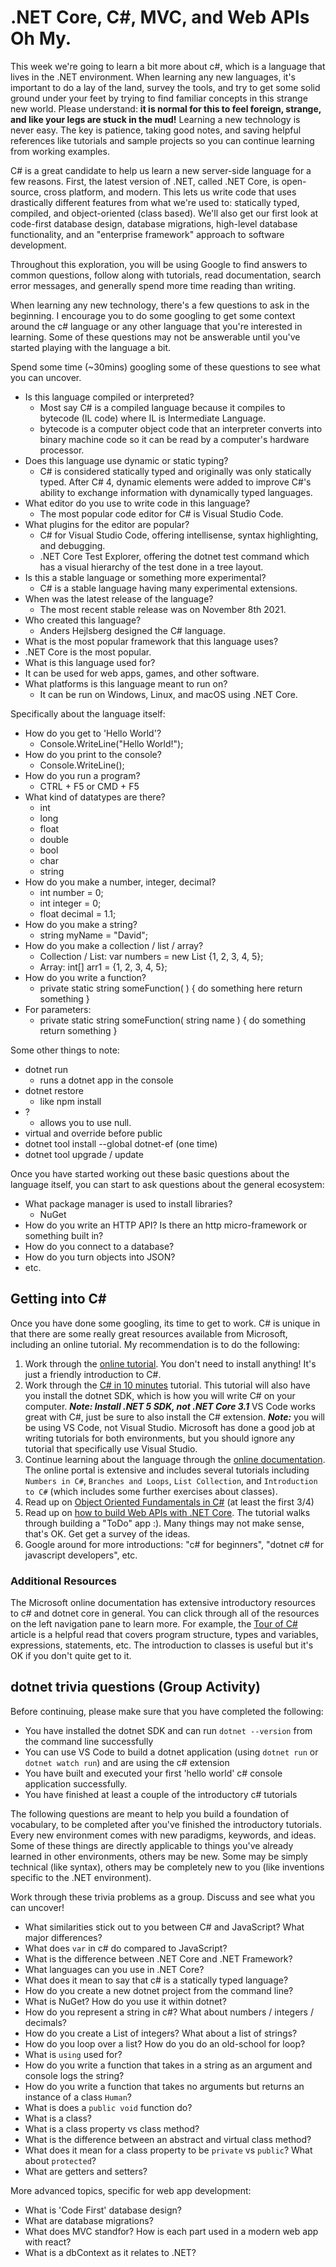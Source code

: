 # .NET Core, C#, MVC, and Web APIs Oh My.

This week we're going to learn a bit more about c#, which is a language that lives in the .NET environment. When learning any new languages, it's important to do a lay of the land, survey the tools, and try to get some solid ground under your feet by trying to find familiar concepts in this strange new world. Please understand: **it is normal for this to feel foreign, strange, and like your legs are stuck in the mud!** Learning a new technology is never easy. The key is patience, taking good notes, and saving helpful references like tutorials and sample projects so you can continue learning from working examples.

C# is a great candidate to help us learn a new server-side language for a few reasons. First, the latest version of .NET, called .NET Core, is open-source, cross platform, and modern. This lets us write code that uses drastically different features from what we're used to: statically typed, compiled, and object-oriented (class based). We'll also get our first look at code-first database design, database migrations, high-level database functionality, and an "enterprise framework" approach to software development.

Throughout this exploration, you will be using Google to find answers to common questions, follow along with tutorials, read documentation, search error messages, and generally spend more time reading than writing.

When learning any new technology, there's a few questions to ask in the beginning. I encourage you to do some googling to get some context around the c# language or any other language that you're interested in learning. Some of these questions may not be answerable until you've started playing with the language a bit.

Spend some time (~30mins) googling some of these questions to see what you can uncover.

  - Is this language compiled or interpreted?
    - Most say C# is a compiled language because it compiles to bytecode (IL code) where IL is Intermediate Language.
    - bytecode is a computer object code that an interpreter converts into binary machine code so it can be read by a computer's      hardware processor.
  - Does this language use dynamic or static typing?
    - C# is considered statically typed and originally was only statically typed. After C# 4, dynamic elements were added to improve C#'s ability to exchange information with dynamically typed languages.
  - What editor do you use to write code in this language?
    - The most popular code editor for C# is Visual Studio Code. 
  - What plugins for the editor are popular?
    - C# for Visual Studio Code, offering intellisense, syntax highlighting, and debugging.
    - .NET Core Test Explorer, offering the dotnet test command which has a visual hierarchy of the test done in a tree layout.
  - Is this a stable language or something more experimental?
    - C# is a stable language having many experimental extensions.
  - When was the latest release of the language?
    - The most recent stable release was on November 8th 2021.
  - Who created this language?
    - Anders Hejlsberg designed the C# language.
  - What is the most popular framework that this language uses?
   - .NET Core is the most popular.
  - What is this language used for?
   - It can be used for web apps, games, and other software.
  - What platforms is this language meant to run on?
    - It can be run on Windows, Linux, and macOS using .NET Core.
  
Specifically about the language itself:
  - How do you get to 'Hello World'? 
    - Console.WriteLine("Hello World!");
  - How do you print to the console?
    - Console.WriteLine();
  - How do you run a program?
    - CTRL + F5 or CMD + F5
  - What kind of datatypes are there? 
    - int
    - long
    - float
    - double 
    - bool 
    - char 
    - string
  - How do you make a number, integer, decimal?
    - int number = 0;
    - int integer = 0;
    - float decimal = 1.1;
  - How do you make a string?
    - string myName = "David";
  - How do you make a collection / list / array?
    - Collection / List: var numbers = new List<int> {1, 2, 3, 4, 5};
    - Array: int[] arr1 = {1, 2, 3, 4, 5};
  - How do you write a function?
    - private static string someFunction( ) 
    {
      do something here
      return something
    }
  - For parameters:
    - private static string someFunction( string name ) 
    {
      do something 
      return something
    }

Some other things to note:
  - dotnet run 
    - runs a dotnet app in the console
  - dotnet restore
    - like npm install
  - ? 
    - allows you to use null.
  - virtual and override before public <some function and what not>
  - dotnet tool install --global dotnet-ef (one time)
  - dotnet tool upgrade / update
  
Once you have started working out these basic questions about the language itself, you can start to ask questions about the general ecosystem:

  - What package manager is used to install libraries?
    - NuGet
  - How do you write an HTTP API? Is there an http micro-framework or something built in?
  - How do you connect to a database?
  - How do you turn objects into JSON?
  - etc.
  
## Getting into C#

Once you have done some googling, its time to get to work. C# is unique in that there are some really great resources available from Microsoft, including an online tutorial. My recommendation is to do the following:

  1. Work through the [online tutorial](https://dotnet.microsoft.com/learn/dotnet/in-browser-tutorial/1). You don't need to install anything! It's just a friendly introduction to C#.
  2. Work through the [C# in 10 minutes](https://dotnet.microsoft.com/learn/dotnet/hello-world-tutorial/next) tutorial. This tutorial will also have you install the dotnet SDK, which is how you will write C# on your computer. ***Note: Install .NET 5 SDK, not .NET Core 3.1*** VS Code works great with C#, just be sure to also install the C# extension. ***Note:*** you will be using VS Code, not Visual Studio. Microsoft has done a good job at writing tutorials for both environments, but you should ignore any tutorial that specifically use Visual Studio.
  3. Continue learning about the language through the [online documentation](https://docs.microsoft.com/en-us/dotnet/csharp/tutorials/). The online portal is extensive and includes several tutorials including `Numbers in C#`, `Branches and Loops`, `List Collection`, and `Introduction to C#` (which includes some further exercises about classes).
  4. Read up on [Object Oriented Fundamentals in C#](https://docs.microsoft.com/en-us/dotnet/csharp/programming-guide/concepts/object-oriented-programming) (at least the first 3/4)
  5. Read up on [how to build Web APIs with .NET Core](https://docs.microsoft.com/en-us/aspnet/core/tutorials/first-web-api?view=aspnetcore-3.1&tabs=visual-studio-code). The tutorial walks through building a "ToDo" app :). Many things may not make sense, that's OK. Get get a survey of the ideas.
  6. Google around for more introductions: "c# for beginners", "dotnet c# for javascript developers", etc.
  
### Additional Resources

The Microsoft online documentation has extensive introductory resources to c# and dotnet core in general. You can click through all of the resources on the left navigation pane to learn more. For example, the [Tour of C#](https://docs.microsoft.com/en-us/dotnet/csharp/tour-of-csharp/) article is a helpful read that covers program structure, types and variables, expressions, statements, etc. The introduction to classes is useful but it's OK if you don't quite get to it.

## dotnet trivia questions (Group Activity)

Before continuing, please make sure that you have completed the following:

  - You have installed the dotnet SDK and can run `dotnet --version` from the command line successfully
  - You can use VS Code to build a dotnet application (using `dotnet run` or `dotnet watch run`) and are using the c# extension
  - You have built and executed your first 'hello world' c# console application successfully.
  - You have finished at least a couple of the introductory c# tutorials

The following questions are meant to help you build a foundation of vocabulary, to be completed after you've finished the introductory tutorials. Every new environment comes with new paradigms, keywords, and ideas. Some of these things are directly applicable to things you've already learned in other environments, others may be new. Some may be simply technical (like syntax), others may be completely new to you (like inventions specific to the .NET environment).

Work through these trivia problems as a group. Discuss and see what you can uncover!

  - What similarities stick out to you between C# and JavaScript? What major differences?
  - What does `var` in c# do compared to JavaScript?
  - What is the difference between .NET Core and .NET Framework?
  - What languages can you use in .NET Core?
  - What does it mean to say that c# is a statically typed language?
  - How do you create a new dotnet project from the command line?
  - What is NuGet? How do you use it within dotnet?
  - How do you represent a string in c#? What about numbers / integers / decimals?
  - How do you create a List of integers? What about a list of strings?
  - How do you loop over a list? How do you do an old-school for loop?
  - What is `using` used for?
  - How do you write a function that takes in a string as an argument and console logs the string?
  - How do you write a function that takes no arguments but returns an instance of a class `Human`?
  - What is does a `public void` function do?
  - What is a class?
  - What is a class property vs class method?
  - What is the difference between an abstract and virtual class method?
  - What does it mean for a class property to be `private` vs `public`? What about `protected`?
  - What are getters and setters?

More advanced topics, specific for web app development:
  - What is 'Code First' database design?
  - What are database migrations?
  - What does MVC standfor? How is each part used in a modern web app with react?
  - What is a dbContext as it relates to .NET?
